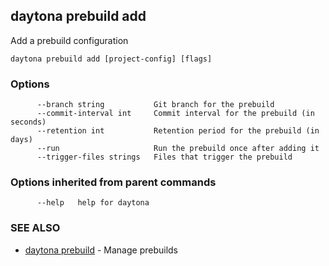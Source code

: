 ## daytona prebuild add

Add a prebuild configuration

```
daytona prebuild add [project-config] [flags]
```

### Options

```
      --branch string           Git branch for the prebuild
      --commit-interval int     Commit interval for the prebuild (in seconds)
      --retention int           Retention period for the prebuild (in days)
      --run                     Run the prebuild once after adding it
      --trigger-files strings   Files that trigger the prebuild
```

### Options inherited from parent commands

```
      --help   help for daytona
```

### SEE ALSO

* [daytona prebuild](daytona_prebuild.md)	 - Manage prebuilds

